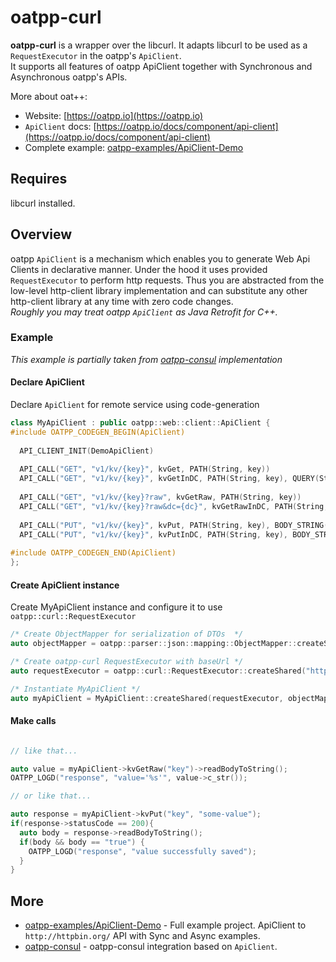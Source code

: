 # oatpp-curl

**oatpp-curl** is a wrapper over the libcurl. It adapts libcurl to be used as a ```RequestExecutor``` in the oatpp's ```ApiClient```.  
It supports all features of oatpp ApiClient together with Synchronous and Asynchronous oatpp's APIs.

More about oat++:
- Website: [https://oatpp.io](https://oatpp.io)
- ```ApiClient``` docs: [https://oatpp.io/docs/component/api-client](https://oatpp.io/docs/component/api-client)
- Complete example: [oatpp-examples/ApiClient-Demo](https://github.com/oatpp/oatpp-examples/tree/master/ApiClient-Demo)

## Requires

libcurl installed.

## Overview

oatpp ```ApiClient``` is a mechanism which enables you to generate Web Api Clients in declarative manner.
Under the hood it uses provided ```RequestExecutor``` to perform http requests. Thus you are abstracted from the low-level http-client library implementation and can substitute any other http-client library at any time with zero code changes.  
*Roughly you may treat oatpp ```ApiClient``` as Java Retrofit for C++.*

### Example

*This example is partially taken from [oatpp-consul](https://github.com/oatpp/oatpp-consul) implementation*  

#### Declare ApiClient

Declare ```ApiClient``` for remote service using code-generation

```c++
class MyApiClient : public oatpp::web::client::ApiClient {
#include OATPP_CODEGEN_BEGIN(ApiClient)
  
  API_CLIENT_INIT(DemoApiClient)
  
  API_CALL("GET", "v1/kv/{key}", kvGet, PATH(String, key))
  API_CALL("GET", "v1/kv/{key}", kvGetInDC, PATH(String, key), QUERY(String, datacenter, "dc"))
  
  API_CALL("GET", "v1/kv/{key}?raw", kvGetRaw, PATH(String, key))
  API_CALL("GET", "v1/kv/{key}?raw&dc={dc}", kvGetRawInDC, PATH(String, key), PATH(String, datacenter, "dc"))
  
  API_CALL("PUT", "v1/kv/{key}", kvPut, PATH(String, key), BODY_STRING(String, data))
  API_CALL("PUT", "v1/kv/{key}", kvPutInDC, PATH(String, key), BODY_STRING(String, data), QUERY(String, datacenter, "dc"))
  
#include OATPP_CODEGEN_END(ApiClient)
};
```

#### Create ApiClient instance

Create MyApiClient instance and configure it to use ```oatpp::curl::RequestExecutor```

```c++
/* Create ObjectMapper for serialization of DTOs  */
auto objectMapper = oatpp::parser::json::mapping::ObjectMapper::createShared();

/* Create oatpp-curl RequestExecutor with baseUrl */
auto requestExecutor = oatpp::curl::RequestExecutor::createShared("http://localhost:8500/");

/* Instantiate MyApiClient */
auto myApiClient = MyApiClient::createShared(requestExecutor, objectMapper);
```

#### Make calls

```c++

// like that...

auto value = myApiClient->kvGetRaw("key")->readBodyToString();
OATPP_LOGD("response", "value='%s'", value->c_str());

// or like that...

auto response = myApiClient->kvPut("key", "some-value");
if(response->statusCode == 200){
  auto body = response->readBodyToString();
  if(body && body == "true") {
    OATPP_LOGD("response", "value successfully saved");
  }
}
```

## More

- [oatpp-examples/ApiClient-Demo](https://github.com/oatpp/oatpp-examples/tree/master/ApiClient-Demo) - Full example project. ApiClient to ```http://httpbin.org/``` API with Sync and Async examples.
- [oatpp-consul](https://github.com/oatpp/oatpp-consul) - oatpp-consul integration based on ```ApiClient```.
